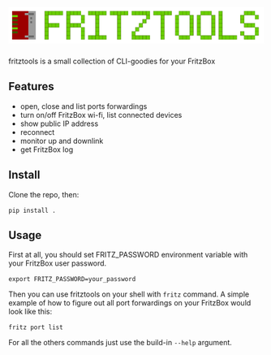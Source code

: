 # <img src="./fritztools.svg" width="596" height="72"/>

fritztools is a small collection of CLI-goodies for your FritzBox 

## Features
* open, close and list ports forwardings
* turn on/off FritzBox wi-fi, list connected devices
* show public IP address
* reconnect
* monitor up and downlink
* get FritzBox log

## Install
Clone the repo, then:

```
pip install .
```

## Usage
First at all, you should set FRITZ_PASSWORD environment variable with your FritzBox user password.

```
export FRITZ_PASSWORD=your_password
```

Then you can use fritztools on your shell with `fritz` command. A simple example of how to figure out all port forwardings on your FritzBox would look like this:  

```
fritz port list
```

For all the others commands just use the build-in `--help` argument.